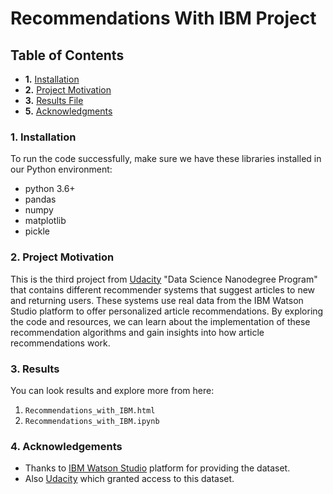 # Recommendations With IBM Project

## Table of Contents

- **1.** [Installation](#installation)
- **2.** [Project Motivation](#motivation)
- **3.** [Results File](#results)
- **5.** [Acknowledgments](#acknow)

### 1. Installation <a name="installation"></a>
To run the code successfully, make sure we have these libraries installed in our Python environment:
- python 3.6+
- pandas
- numpy
- matplotlib
- pickle

### 2. Project Motivation <a name="motivation"></a>
This is the third project from [Udacity](https://www.udacity.com/) "Data Science Nanodegree Program" that contains different recommender systems that suggest articles to new and returning users. These systems use real data from the IBM Watson Studio platform to offer personalized article recommendations. By exploring the code and resources, we can learn about the implementation of these recommendation algorithms and gain insights into how article recommendations work.

### 3. Results <a name="results"></a>
You can look results and explore more from here:
1. `Recommendations_with_IBM.html`
2. `Recommendations_with_IBM.ipynb`

### 4. Acknowledgements <a name="acknow"></a>
- Thanks to [IBM Watson Studio](https://www.ibm.com/products/watson-studio) platform for providing the dataset.
- Also [Udacity](https://www.udacity.com/) which granted access to this dataset.
